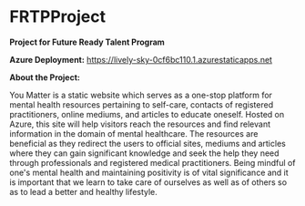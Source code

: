 # FRTPProject
**Project for Future Ready Talent Program**

**Azure Deployment:** https://lively-sky-0cf6bc110.1.azurestaticapps.net 

**About the Project:**

You Matter is a static website which serves as a one-stop platform for mental health resources pertaining to self-care, contacts of registered practitioners, online mediums, and articles to educate oneself. Hosted on Azure, this site will help visitors reach the resources and find relevant information in the domain of mental healthcare. The resources are beneficial as they redirect the users to official sites, mediums and articles where they can gain significant knowledge and seek the help they need through professionals and registered medical practitioners. Being mindful of one's mental health and maintaining positivity is of vital significance and it is important that we learn to take care of ourselves as well as of others so as to lead a better and healthy lifestyle.
